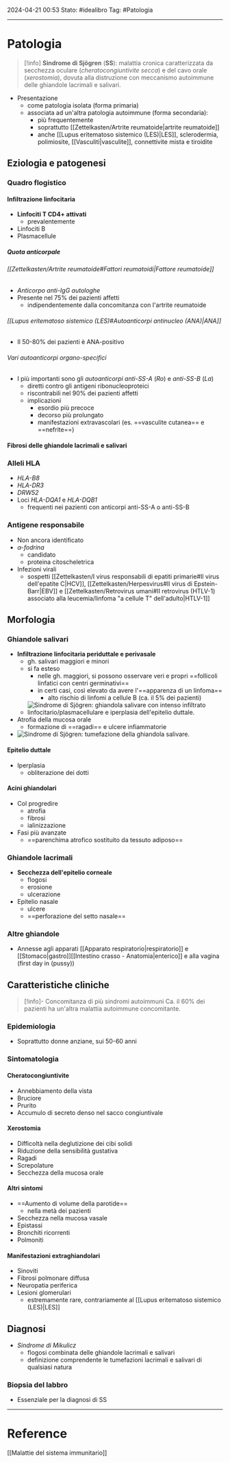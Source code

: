 2024-04-21 00:53
Stato: #idealibro 
Tag: #Patologia 

---
# Patologia
>[!info]
> **Sindrome di Sjögren** (**SS**): malattia cronica caratterizzata da secchezza oculare (*cheratocongiuntivite secca*) e del cavo orale (*xerostomia*), dovuta alla distruzione con meccanismo autoimmune delle ghiandole lacrimali e salivari.
- Presentazione
	- come patologia isolata (forma primaria)
	- associata ad un'altra patologia autoimmune (forma secondaria):
		- più frequentemente
		- soprattutto [[Zettelkasten/Artrite reumatoide|artrite reumatoide]]
		- anche [[Lupus eritematoso sistemico (LES)|LES]], sclerodermia, polimiosite, [[Vasculiti|vasculite]], connettivite mista e tiroidite
## Eziologia e patogenesi
### Quadro flogistico
#### Infiltrazione linfocitaria
- **Linfociti T CD4+ attivati**
	- prevalentemente
- Linfociti B
- Plasmacellule
##### Quota anticorpale
###### [[Zettelkasten/Artrite reumatoide#Fattori reumatoidi|Fattore reumatoide]]
- *Anticorpo anti-IgG autologhe*
- Presente nel 75% dei pazienti affetti
	- indipendentemente dalla concomitanza con l'artrite reumatoide
###### [[Lupus eritematoso sistemico (LES)#Autoanticorpi antinucleo (ANA)|ANA]]
- Il 50-80% dei pazienti è ANA-positivo
###### Vari autoanticorpi organo-specifici
- I più importanti sono gli *autoanticorpi anti-SS-A* (*Ro*) e *anti-SS-B* (*La*)
	- diretti contro gli antigeni ribonucleoproteici
	- riscontrabili nel 90% dei pazienti affetti
	- implicazioni
		- esordio più precoce
		- decorso più prolungato
		- manifestazioni extravascolari (es. ==vasculite cutanea== e ==nefrite==)
#### Fibrosi delle ghiandole lacrimali e salivari
### Alleli HLA
- *HLA-B8*
- *HLA-DR3*
- *DRW52*
- Loci *HLA-DQA1* e *HLA-DQB1*
	- frequenti nei pazienti con anticorpi anti-SS-A o anti-SS-B
### Antigene responsabile
- Non ancora identificato
- *α-fodrina*
	- candidato
	- proteina citoscheletrica
- Infezioni virali
	- sospetti [[Zettelkasten/I virus responsabili di epatiti primarie#Il virus dell'epatite C|HCV]], [[Zettelkasten/Herpesvirus#Il virus di Epstein-Barr|EBV]] e [[Zettelkasten/Retrovirus umani#Il retrovirus (HTLV-1) associato alla leucemia/linfoma "a cellule T" dell'adulto|HTLV-1]]
## Morfologia
### Ghiandole salivari
- **Infiltrazione linfocitaria periduttale e perivasale**
	- gh. salivari maggiori e minori
	- si fa esteso
		- nelle gh. maggiori, si possono osservare veri e propri ==follicoli linfatici con centri germinativi==
		- in certi casi, così elevato da avere l'==apparenza di un linfoma==
			- alto rischio di linfomi a cellule B (ca. il 5% dei pazienti)
	- ![Sindrome di Sjögren: ghiandola salivare con intenso infiltrato linfocitario/plasmacellulare e iperplasia dell'epitelio duttale.](https://i.imgur.com/fRrcBMk.png)
- Atrofia della mucosa orale
	- formazione di ==ragadi== e ulcere infiammatorie
- ![Sindrome di Sjögren: tumefazione della ghiandola salivare.](https://i.imgur.com/fKrJCX7.png)
#### Epitelio duttale
- Iperplasia
	- obliterazione dei dotti
#### Acini ghiandolari
- Col progredire
	- atrofia
	- fibrosi
	- ialinizzazione
- Fasi più avanzate
	- ==parenchima atrofico sostituito da tessuto adiposo==
### Ghiandole lacrimali
- **Secchezza dell'epitelio corneale**
	- flogosi
	- erosione
	- ulcerazione
- Epitelio nasale
	- ulcere
	- ==perforazione del setto nasale==
### Altre ghiandole
- Annesse agli apparati [[Apparato respiratorio|respiratorio]] e [[Stomaco|gastro]][[Intestino crasso - Anatomia|enterico]] e alla vagina (first day in (pussy))
## Caratteristiche cliniche
>[!info]- Concomitanza di più sindromi autoimmuni
> Ca. il 60% dei pazienti ha un'altra malattia autoimmune concomitante.
### Epidemiologia
- Soprattutto donne anziane, sui 50-60 anni
### Sintomatologia
#### Cheratocongiuntivite
- Annebbiamento della vista
- Bruciore
- Prurito
- Accumulo di secreto denso nel sacco congiuntivale
#### Xerostomia
- Difficoltà nella deglutizione dei cibi solidi
- Riduzione della sensibilità gustativa
- Ragadi
- Screpolature
- Secchezza della mucosa orale
#### Altri sintomi
- ==Aumento di volume della parotide==
	- nella metà dei pazienti
- Secchezza nella mucosa vasale
- Epistassi
- Bronchiti ricorrenti
- Polmoniti
#### Manifestazioni extraghiandolari
- Sinoviti
- Fibrosi polmonare diffusa
- Neuropatia periferica
- Lesioni glomerulari
	- estremamente rare, contrariamente al [[Lupus eritematoso sistemico (LES)|LES]]
## Diagnosi
- *Sindrome di Mikulicz*
	- flogosi combinata delle ghiandole lacrimali e salivari
	- definizione comprendente le tumefazioni lacrimali e salivari di qualsiasi natura
### Biopsia del labbro
- Essenziale per la diagnosi di SS








---
# Reference
[[Malattie del sistema immunitario]]